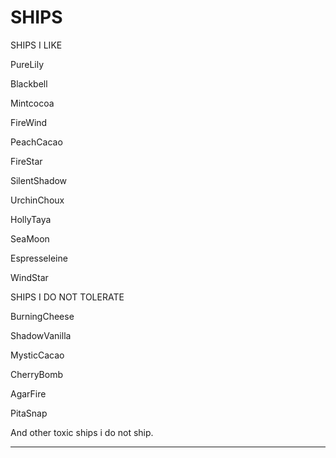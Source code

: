 # SHIPS

SHIPS I LIKE

PureLily

Blackbell

Mintcocoa

FireWind

PeachCacao

FireStar

SilentShadow

UrchinChoux

HollyTaya

SeaMoon

Espresseleine

WindStar



SHIPS I DO NOT TOLERATE

BurningCheese

ShadowVanilla

MysticCacao

CherryBomb

AgarFire

PitaSnap

And other toxic ships i do not ship.

---------------------------------------
